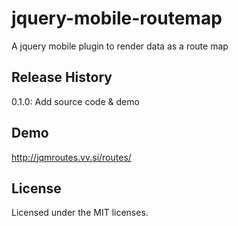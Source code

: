 jquery-mobile-routemap
====================

A jquery mobile plugin to render data as a route map

## Release History
0.1.0: Add source code & demo

## Demo
http://jqmroutes.vv.si/routes/

## License
Licensed under the MIT licenses.
